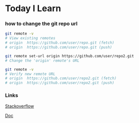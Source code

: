 # Today I Learn 
### how to change the git repo url

```bash
git remote -v
# View existing remotes
# origin  https://github.com/user/repo.git (fetch)
# origin  https://github.com/user/repo.git (push)

git remote set-url origin https://github.com/user/repo2.git
# Change the 'origin' remote's URL

git remote -v
# Verify new remote URL
# origin  https://github.com/user/repo2.git (fetch)
# origin  https://github.com/user/repo2.git (push)
```

### Links 

[Stackoverflow](https://stackoverflow.com/questions/2432764/how-to-change-the-uri-url-for-a-remote-git-repository)

[Doc](https://help.github.com/en/github/using-git/changing-a-remotes-url)